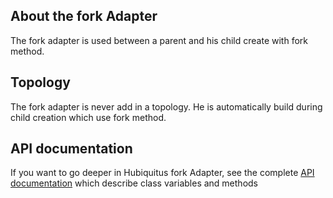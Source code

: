 ## About the fork Adapter

The fork adapter is used between a parent and his child create with fork method.

## Topology

The fork adapter is never add in a topology. He is automatically build during child creation which use fork method.

## API documentation

If you want to go deeper in Hubiquitus fork Adapter, see the complete [API documentation](http://coffeedoc.info/github/hubiquitus/hubiquitus/master/) which describe class variables and methods
